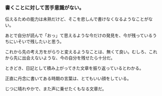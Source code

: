 ### 書くことに対して苦手意識がない。

伝えるための能力は未熟だけど、そこを悲しんで書けなくなるようなことがない。

あとで自分が読んで「おっ」て思えるような今だけの発見を、今が残っているうちにいそいで残したいと思う。

これから先の考え方をがらりと変えるようなことは、無くて良い。むしろ、これから先に出会えないような、今の自分を残せたら十分だ。

ときどき、日記として積み上がってきた文章を振り返っているとわかる。

正直に丹念に書いてある時期の言葉は、とてもいい顔をしている。

じつに晴れやかで、また声に乗せたくもなる文章だ。
